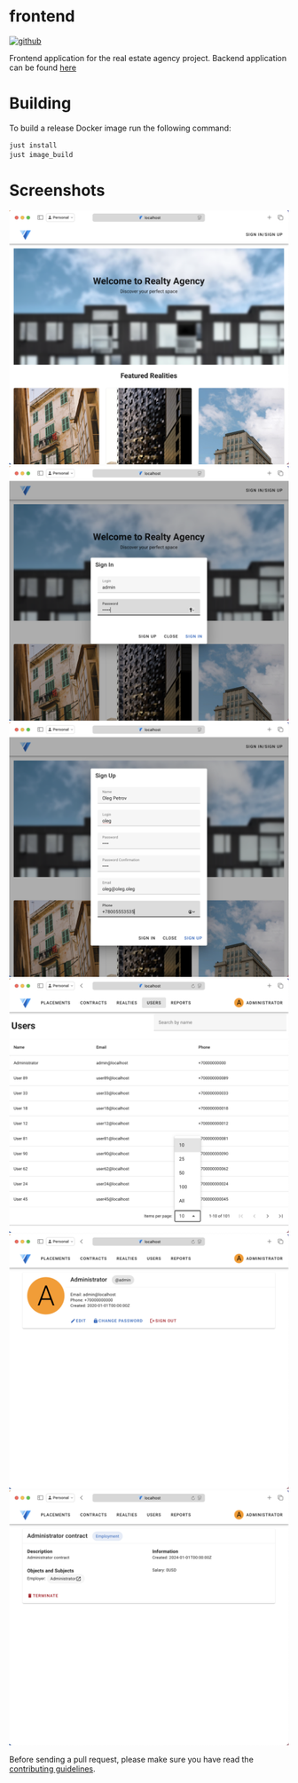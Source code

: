 # frontend

[<img alt="github" src="https://img.shields.io/badge/github-BashSdo/real--estate--agency--frontend-8da0cb?style=for-the-badge&labelColor=555555&logo=github" height="20">](https://github.com/BashSdo/real-estate-agency-frontend)

Frontend application for the real estate agency project. Backend application can be found [here](https://github.com/BashSdo/real-estate-agency-backend)

# Building

To build a release Docker image run the following command:

```sh
just install
just image_build
```

# Screenshots

![Landing](screenshots/landing.png)
![Login](screenshots/login.png)
![Register](screenshots/register.png)
![List](screenshots/list.png)
![User](screenshots/user.png)
![Contract](screenshots/contract.png)

Before sending a pull request, please make sure you have read the [contributing guidelines](CONTRIBUTING.md).
